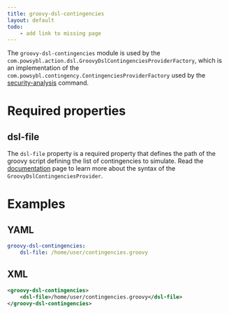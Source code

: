 ```yaml
---
title: groovy-dsl-contingencies
layout: default
todo:
    - add link to missing page
---
```


The `groovy-dsl-contingencies` module is used by the `com.powsybl.action.dsl.GroovyDslContingenciesProviderFactory`,
which is an implementation of the `com.powsybl.contingency.ContingenciesProviderFactory` used by the
[security-analysis](../../tools/security-analysis.md) command.

# Required properties

## dsl-file
The `dsl-file` property is a required property that defines the path of the groovy script defining the list of
contingencies to simulate. Read the [documentation](../../contingencies/GroovyDslContingenciesProvider.md) page to
learn more about the syntax of the `GroovyDslContingenciesProvider`.

# Examples

## YAML
```yaml
groovy-dsl-contingencies:
    dsl-file: /home/user/contingencies.groovy
```

## XML
```xml
<groovy-dsl-contingencies>
    <dsl-file>/home/user/contingencies.groovy</dsl-file>
</groovy-dsl-contingencies>
```
